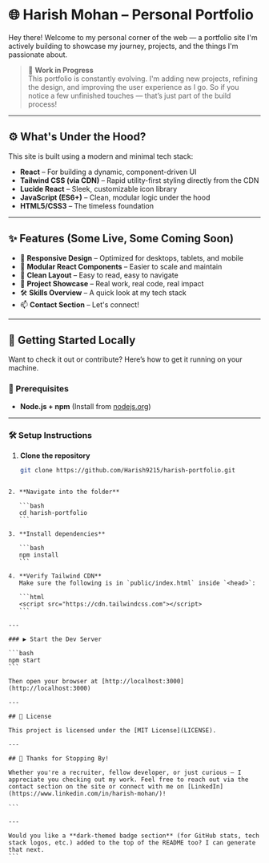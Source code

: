
# 🌐 Harish Mohan – Personal Portfolio

Hey there! Welcome to my personal corner of the web — a portfolio site I'm actively building to showcase my journey, projects, and the things I'm passionate about.

> 🚧 **Work in Progress**  
> This portfolio is constantly evolving. I'm adding new projects, refining the design, and improving the user experience as I go. So if you notice a few unfinished touches — that’s just part of the build process!

---

## ⚙️ What's Under the Hood?

This site is built using a modern and minimal tech stack:

- **React** – For building a dynamic, component-driven UI  
- **Tailwind CSS (via CDN)** – Rapid utility-first styling directly from the CDN  
- **Lucide React** – Sleek, customizable icon library  
- **JavaScript (ES6+)** – Clean, modular logic under the hood  
- **HTML5/CSS3** – The timeless foundation  

---

## ✨ Features (Some Live, Some Coming Soon)

- 🔁 **Responsive Design** – Optimized for desktops, tablets, and mobile  
- 🧩 **Modular React Components** – Easier to scale and maintain  
- 🎯 **Clean Layout** – Easy to read, easy to navigate  
- 💼 **Project Showcase** – Real work, real code, real impact  
- 🛠️ **Skills Overview** – A quick look at my tech stack  
- 📫 **Contact Section** – Let's connect!

---

## 🚀 Getting Started Locally

Want to check it out or contribute? Here’s how to get it running on your machine.

### 🔧 Prerequisites

- **Node.js + npm** (Install from [nodejs.org](https://nodejs.org))

---

### 🛠️ Setup Instructions

1. **Clone the repository**
   ```bash
   git clone https://github.com/Harish9215/harish-portfolio.git
````

2. **Navigate into the folder**

   ```bash
   cd harish-portfolio
   ```

3. **Install dependencies**

   ```bash
   npm install
   ```

4. **Verify Tailwind CDN**
   Make sure the following is in `public/index.html` inside `<head>`:

   ```html
   <script src="https://cdn.tailwindcss.com"></script>
   ```

---

### ▶️ Start the Dev Server

```bash
npm start
```

Then open your browser at [http://localhost:3000](http://localhost:3000)

---

## 📝 License

This project is licensed under the [MIT License](LICENSE).

---

## 🙌 Thanks for Stopping By!

Whether you're a recruiter, fellow developer, or just curious — I appreciate you checking out my work. Feel free to reach out via the contact section on the site or connect with me on [LinkedIn](https://www.linkedin.com/in/harish-mohan/)!

```

---

Would you like a **dark-themed badge section** (for GitHub stats, tech stack logos, etc.) added to the top of the README too? I can generate that next.
```
